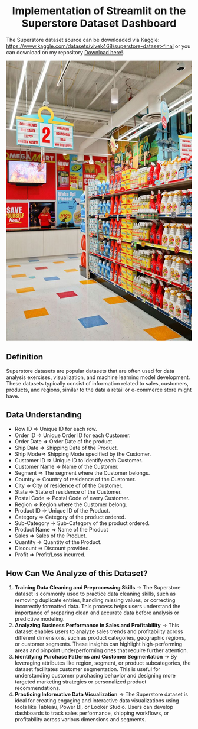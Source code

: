 <h1 style="text-align: center;"> Implementation of Streamlit on the Superstore Dataset Dashboard </h1>

The Superstore dataset source can be downloaded via Kaggle: https://www.kaggle.com/datasets/vivek468/superstore-dataset-final or you can download on my repository [Download here!](./Superstore.xlsx).

![Superstore Logo](logostore.png)

## Definition
Superstore datasets are popular datasets that are often used for data analysis exercises, visualization, and machine learning model development. These datasets typically consist of information related to sales, customers, products, and regions, similar to the data a retail or e-commerce store might have.

## Data Understanding
- Row ID => Unique ID for each row.
- Order ID => Unique Order ID for each Customer.
- Order Date => Order Date of the product.
- Ship Date => Shipping Date of the Product.
- Ship Mode=> Shipping Mode specified by the Customer.
- Customer ID => Unique ID to identify each Customer.
- Customer Name => Name of the Customer.
- Segment => The segment where the Customer belongs.
- Country => Country of residence of the Customer.
- City => City of residence of of the Customer.
- State => State of residence of the Customer.
- Postal Code => Postal Code of every Customer.
- Region => Region where the Customer belong.
- Product ID => Unique ID of the Product.
- Category => Category of the product ordered.
- Sub-Category => Sub-Category of the product ordered.
- Product Name => Name of the Product
- Sales => Sales of the Product.
- Quantity => Quantity of the Product.
- Discount => Discount provided.
- Profit => Profit/Loss incurred.

## How Can We Analyze of this Dataset?
1. **Training Data Cleaning and Preprocessing Skills** -> The Superstore dataset is commonly used to practice data cleaning skills, such as removing duplicate entries, handling missing values, or correcting incorrectly formatted data. This process helps users understand the importance of preparing clean and accurate data before analysis or predictive modeling.
2. **Analyzing Business Performance in Sales and Profitability** -> This dataset enables users to analyze sales trends and profitability across different dimensions, such as product categories, geographic regions, or customer segments. These insights can highlight high-performing areas and pinpoint underperforming ones that require further attention.
3. **Identifying Purchase Patterns and Customer Segmentation** -> By leveraging attributes like region, segment, or product subcategories, the dataset facilitates customer segmentation. This is useful for understanding customer purchasing behavior and designing more targeted marketing strategies or personalized product recommendations.
4. **Practicing Informative Data Visualization** -> The Superstore dataset is ideal for creating engaging and interactive data visualizations using tools like Tableau, Power BI, or Looker Studio. Users can develop dashboards to track sales performance, shipping workflows, or profitability across various dimensions and segments.
